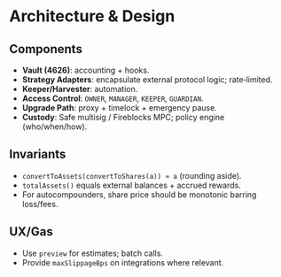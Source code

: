 
# Architecture & Design

## Components
- **Vault (4626)**: accounting + hooks.
- **Strategy Adapters**: encapsulate external protocol logic; rate‑limited.
- **Keeper/Harvester**: automation.
- **Access Control**: `OWNER`, `MANAGER`, `KEEPER`, `GUARDIAN`.
- **Upgrade Path**: proxy + timelock + emergency pause.
- **Custody**: Safe multisig / Fireblocks MPC; policy engine (who/when/how).

## Invariants
- `convertToAssets(convertToShares(a)) ≈ a` (rounding aside).
- `totalAssets()` equals external balances + accrued rewards.
- For autocompounders, share price should be monotonic barring loss/fees.

## UX/Gas
- Use `preview` for estimates; batch calls.
- Provide `maxSlippageBps` on integrations where relevant.
